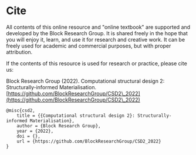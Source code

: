 # Cite

All contents of this online resource and "online textbook" are supported and developed by the Block Research Group. It is shared freely in the hope that you will enjoy it, learn, and use it for research and creative work. It can be freely used for academic and commercial purposes, but with proper attribution.

If the contents of this resource is used for research or practice, please cite us:

Block Research Group (2022). Computational structural design 2: Structurally-informed Materialisation. [https://github.com/BlockResearchGroup/CSD2\_2022](https://github.com/BlockResearchGroup/CSD2\_2022)

```
@misc{csd2,
    title = {{Computational structural design 2}: Structurally-informed Materialisation},
    author = {Block Research Group},
    year = {2022},
    doi = {},
    url = {https://github.com/BlockResearchGroup/CSD2_2022}
}
```
